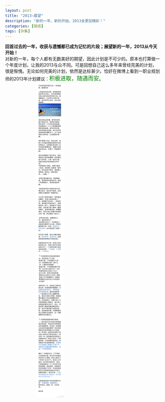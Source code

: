 ```yaml
---
layout: post
title: "2013—展望"
description: "新的一年，新的开始，2013会更加精彩！"
categories: [随感]
tags: [杂集]
---
```


<strong>回首过去的一年，收获与遗憾都已成为记忆的片段；展望新的一年，2013从今天开始！</strong>  
对新的一年，每个人都有无数美好的期望，因此计划是不可少的。原本也打算做一个年度计划，让我的2013与众不同。可是回想自己这么多年来曾经完美的计划，很是惭愧。无论如何完美的计划，依然是达标甚少。恰好在微博上看到一职业规划师的2013年计划建议：<font face="华文行楷" size="4" color="green">积极进取，随遇而安</font>。  
<span style="margin-left:100px">![年度计划](/assets/images/plan.jpg)</span>